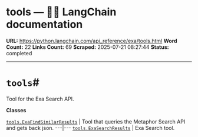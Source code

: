 # tools — 🦜🔗 LangChain  documentation

**URL:** https://python.langchain.com/api_reference/exa/tools.html
**Word Count:** 22
**Links Count:** 69
**Scraped:** 2025-07-21 08:27:44
**Status:** completed

---

# `tools`\#

Tool for the Exa Search API.

**Classes**

[`tools.ExaFindSimilarResults`](https://python.langchain.com/api_reference/exa/tools/langchain_exa.tools.ExaFindSimilarResults.html#langchain_exa.tools.ExaFindSimilarResults "langchain_exa.tools.ExaFindSimilarResults") | Tool that queries the Metaphor Search API and gets back json.   ---|---   [`tools.ExaSearchResults`](https://python.langchain.com/api_reference/exa/tools/langchain_exa.tools.ExaSearchResults.html#langchain_exa.tools.ExaSearchResults "langchain_exa.tools.ExaSearchResults") | Exa Search tool.